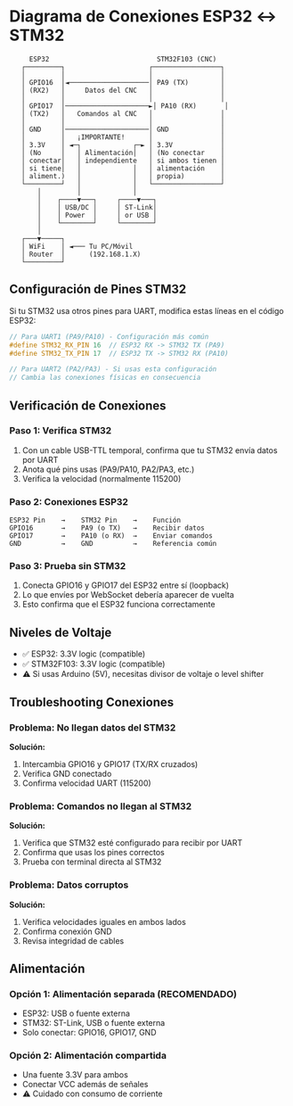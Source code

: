 # Diagrama de Conexiones ESP32 ↔ STM32

```
     ESP32                           STM32F103 (CNC)
   ┌─────────┐                     ┌─────────────────┐
   │         │                     │                 │
   │ GPIO16  │◄────────────────────│ PA9 (TX)        │
   │ (RX2)   │     Datos del CNC   │                 │
   │         │                     │                 │
   │ GPIO17  │─────────────────────►│ PA10 (RX)       │
   │ (TX2)   │   Comandos al CNC   │                 │
   │         │                     │                 │
   │ GND     │─────────────────────│ GND             │
   │         │   ¡IMPORTANTE!      │                 │
   │ 3.3V    │ ◄─┐             ┌─► │ 3.3V            │
   │ (No     │   │ Alimentación│   │ (No conectar    │
   │ conectar│   │ independiente   │ si ambos tienen │
   │ si tiene│   │             │   │ alimentación    │
   │ aliment.)   │             │   │ propia)         │
   └─────────┘   │             │   └─────────────────┘
       │         │             │
       │    ┌────▼───┐     ┌────▼───┐
       │    │ USB/DC │     │ ST-Link│
       │    │ Power  │     │ or USB │
       │    └────────┘     └────────┘
       │
   ┌───▼─────┐
   │ WiFi    │ ◄─── Tu PC/Móvil
   │ Router  │      (192.168.1.X)
   └─────────┘
```

## Configuración de Pines STM32

Si tu STM32 usa otros pines para UART, modifica estas líneas en el código ESP32:

```cpp
// Para UART1 (PA9/PA10) - Configuración más común
#define STM32_RX_PIN 16  // ESP32 RX -> STM32 TX (PA9)
#define STM32_TX_PIN 17  // ESP32 TX -> STM32 RX (PA10)

// Para UART2 (PA2/PA3) - Si usas esta configuración
// Cambia las conexiones físicas en consecuencia
```

## Verificación de Conexiones

### Paso 1: Verifica STM32
1. Con un cable USB-TTL temporal, confirma que tu STM32 envía datos por UART
2. Anota qué pins usas (PA9/PA10, PA2/PA3, etc.)
3. Verifica la velocidad (normalmente 115200)

### Paso 2: Conexiones ESP32
```
ESP32 Pin    →    STM32 Pin    →    Función
GPIO16       →    PA9 (o TX)   →    Recibir datos
GPIO17       →    PA10 (o RX)  →    Enviar comandos  
GND          →    GND          →    Referencia común
```

### Paso 3: Prueba sin STM32
1. Conecta GPIO16 y GPIO17 del ESP32 entre sí (loopback)
2. Lo que envíes por WebSocket debería aparecer de vuelta
3. Esto confirma que el ESP32 funciona correctamente

## Niveles de Voltaje
- ✅ ESP32: 3.3V logic (compatible)
- ✅ STM32F103: 3.3V logic (compatible)
- ⚠️ Si usas Arduino (5V), necesitas divisor de voltaje o level shifter

## Troubleshooting Conexiones

### Problema: No llegan datos del STM32
**Solución:**
1. Intercambia GPIO16 y GPIO17 (TX/RX cruzados)
2. Verifica GND conectado
3. Confirma velocidad UART (115200)

### Problema: Comandos no llegan al STM32
**Solución:**
1. Verifica que STM32 esté configurado para recibir por UART
2. Confirma que usas los pines correctos
3. Prueba con terminal directa al STM32

### Problema: Datos corruptos
**Solución:**
1. Verifica velocidades iguales en ambos lados
2. Confirma conexión GND
3. Revisa integridad de cables

## Alimentación

### Opción 1: Alimentación separada (RECOMENDADO)
- ESP32: USB o fuente externa
- STM32: ST-Link, USB o fuente externa
- Solo conectar: GPIO16, GPIO17, GND

### Opción 2: Alimentación compartida
- Una fuente 3.3V para ambos
- Conectar VCC además de señales
- ⚠️ Cuidado con consumo de corriente
